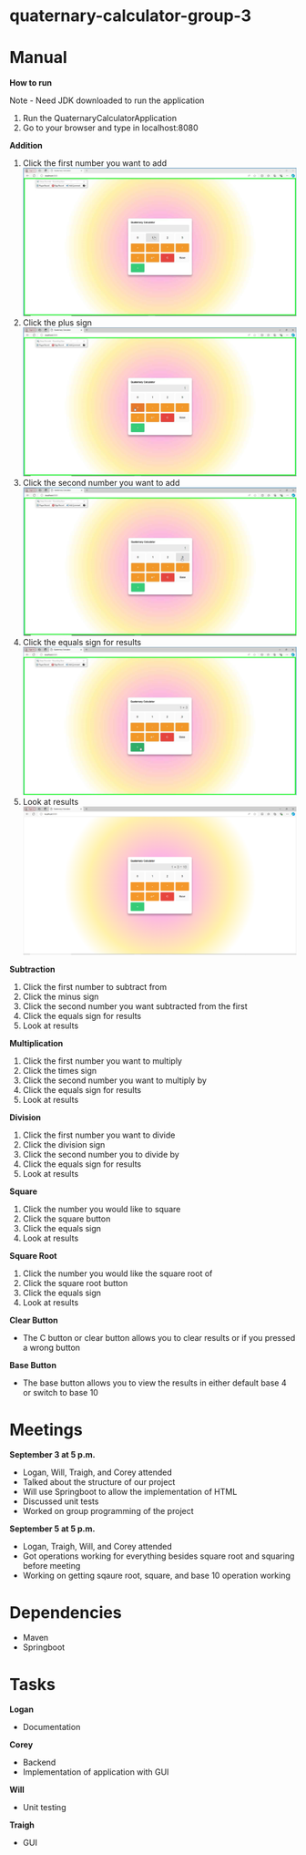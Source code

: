 # quaternary-calculator-group-3

# Manual
**How to run**

Note - Need JDK downloaded to run the application
1. Run the QuaternaryCalculatorApplication
2. Go to your browser and type in localhost:8080

**Addition**
1. Click the first number you want to add
![Step1.PNG](Assets%2FStep1.PNG)
2. Click the plus sign
![Step2.PNG](Assets%2FStep2.PNG)
3. Click the second number you want to add
![Step3.PNG](Assets%2FStep3.PNG)
4. Click the equals sign for results
![Step4.PNG](Assets%2FStep4.PNG)
5. Look at results
![Step5.PNG](Assets%2FStep5.PNG)

**Subtraction**
1. Click the first number to subtract from
2. Click the minus sign
3. Click the second number you want subtracted from the first
4. Click the equals sign for results
5. Look at results

**Multiplication**
1. Click the first number you want to multiply
2. Click the times sign
3. Click the second number you want to multiply by
4. Click the equals sign for results
5. Look at results

**Division**
1. Click the first number you want to divide 
2. Click the division sign
3. Click the second number you to divide by
4. Click the equals sign for results
5. Look at results

**Square**
1. Click the number you would like to square
2. Click the square button
3. Click the equals sign
4. Look at results

**Square Root**
1. Click the number you would like the square root of
2. Click the square root button
3. Click the equals sign
4. Look at results

**Clear Button**
- The C button or clear button allows you to clear results or if you pressed a wrong button

**Base Button**
- The base button allows you to view the results in either default base 4 or switch to base 10

# Meetings
**September 3 at 5 p.m.**
- Logan, Will, Traigh, and Corey attended
- Talked about the structure of our project
- Will use Springboot to allow the implementation of HTML
- Discussed unit tests
- Worked on group programming of the project

**September 5 at 5 p.m.**
- Logan, Traigh, Will, and Corey attended
- Got operations working for everything besides square root and squaring before meeting
- Working on getting sqaure root, square, and base 10 operation working

# Dependencies
- Maven
- Springboot

# Tasks
**Logan**
- Documentation

**Corey**
- Backend
- Implementation of application with GUI

**Will**
- Unit testing

**Traigh**
- GUI


